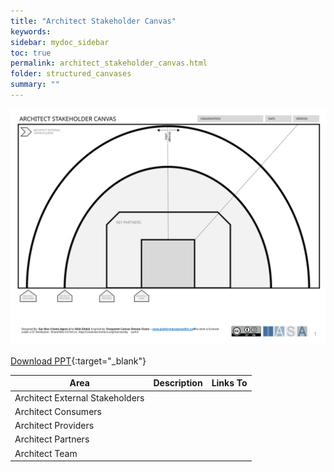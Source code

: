 ```yaml
---
title: "Architect Stakeholder Canvas"
keywords: 
sidebar: mydoc_sidebar
toc: true
permalink: architect_stakeholder_canvas.html
folder: structured_canvases
summary: ""
---
```


![image001](media/architect_stakeholder_canvas001.svg)

[Download PPT](media/ppt/architect_stakeholder_canvas.ppt){:target="_blank"}

| Area | Description | Links To |
| --- | --- | --- |
| Architect External Stakeholders |   |   |
| Architect Consumers |   |   |
| Architect Providers |   |   |
| Architect Partners |   |   |
| Architect Team |   |   |